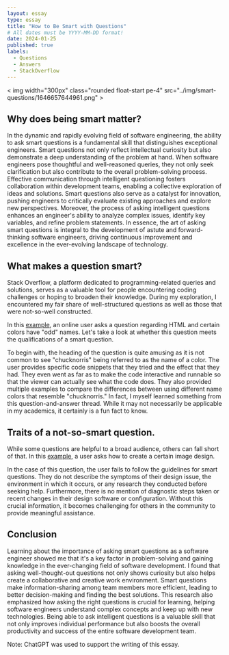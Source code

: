 ```yaml
---
layout: essay
type: essay
title: "How to Be Smart with Questions"
# All dates must be YYYY-MM-DD format!
date: 2024-01-25
published: true
labels:
  - Questions
  - Answers
  - StackOverflow
---
```


< img width="300px" class="rounded float-start pe-4" src="../img/smart-questions/1646657644961.png" >

## Why does being smart matter?

In the dynamic and rapidly evolving field of software engineering, the ability to ask smart questions is a fundamental skill that distinguishes exceptional engineers. Smart questions not only reflect intellectual curiosity but also demonstrate a deep understanding of the problem at hand. When software engineers pose thoughtful and well-reasoned queries, they not only seek clarification but also contribute to the overall problem-solving process. Effective communication through intelligent questioning fosters collaboration within development teams, enabling a collective exploration of ideas and solutions. Smart questions also serve as a catalyst for innovation, pushing engineers to critically evaluate existing approaches and explore new perspectives. Moreover, the process of asking intelligent questions enhances an engineer's ability to analyze complex issues, identify key variables, and refine problem statements. In essence, the art of asking smart questions is integral to the development of astute and forward-thinking software engineers, driving continuous improvement and excellence in the ever-evolving landscape of technology.

## What makes a question smart?

Stack Overflow, a platform dedicated to programming-related queries and solutions, serves as a valuable tool for people encountering coding challenges or hoping to broaden their knowledge. During my exploration, I encountered my fair share of well-structured questions as well as those that were not-so-well constructed.

In this [example](https://stackoverflow.com/q/8318911), an online user asks a question regarding HTML and certain colors have "odd" names. Let's take a look at whether this question meets the qualifications of a smart question.

To begin with, the heading of the question is quite amusing as it is not common to see "chucknorris" being referred to as the name of a color. The user provides specific code snippets that they tried and the effect that they had. They even went as far as to make the code interactive and runnable so that the viewer can actually see what the code does. They also provided multiple examples to compare the differences between using different name colors that resemble "chucknorris." In fact, I myself learned something from this question-and-answer thread. While it may not necessarily be applicable in my academics, it certainly is a fun fact to know.

## Traits of a not-so-smart question.

While some questions are helpful to a broad audience, others can fall short of that. In this [example](https://stackoverflow.com/q/77885299), a user asks how to create a certain image design.

In the case of this question, the user fails to follow the guidelines for smart questions. They do not describe the symptoms of their design issue, the environment in which it occurs, or any research they conducted before seeking help. Furthermore, there is no mention of diagnostic steps taken or recent changes in their design software or configuration. Without this crucial information, it becomes challenging for others in the community to provide meaningful assistance.

## Conclusion

Learning about the importance of asking smart questions as a software engineer showed me that it's a key factor in problem-solving and gaining knowledge in the ever-changing field of software development. I found that asking well-thought-out questions not only shows curiosity but also helps create a collaborative and creative work environment. Smart questions make information-sharing among team members more efficient, leading to better decision-making and finding the best solutions. This research also emphasized how asking the right questions is crucial for learning, helping software engineers understand complex concepts and keep up with new technologies. Being able to ask intelligent questions is a valuable skill that not only improves individual performance but also boosts the overall productivity and success of the entire software development team.

Note: ChatGPT was used to support the writing of this essay.
